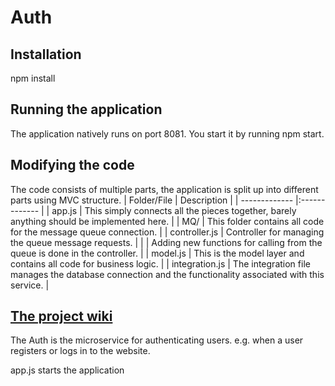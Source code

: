 # Auth

## Installation

npm install

## Running the application

The application natively runs on port 8081.
You start it by running npm start.

## Modifying the code

The code consists of multiple parts, the application is split up into different parts using MVC structure.
| Folder/File | Description |
| ------------- |:------------- |
| app.js | This simply connects all the pieces together, barely anything should be implemented here. |
| MQ/ | This folder contains all code for the message queue connection. |
| controller.js | Controller for managing the queue message requests. |
| | Adding new functions for calling from the queue is done in the controller. |
| model.js | This is the model layer and contains all code for business logic. |
| integration.js | The integration file manages the database connection and the functionality associated with this service. |

## [The project wiki](https://microrecruitment.github.io/)

The Auth is the microservice for authenticating users. e.g. when a user registers or logs in to the website.

app.js starts the application
